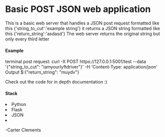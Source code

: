 <h1> Basic POST JSON web application</h1>
<txt>This is a basic web server that handles a JSON post request formatted like this {'string_to_cut':'example string'}
it returns a JSON string formatted like this {'return_string':'asdasd'}
The web server returns the original string but only every third letter</txt>

<h4>Example</h4>
terminal post request: curl -X POST https://127.0.0.1:5001/test --data '{"string_to_cut": "iamyourlyftdriver"}' -H 'Content-Type: application/json'
Output $:{"return_string": "muydv"}


Check out the code for in depth documentation :)

<h4>Stack</h4>
<li>Python</li>
<li>Flask</li>
<li>JSON<li>

-Carter Clements

